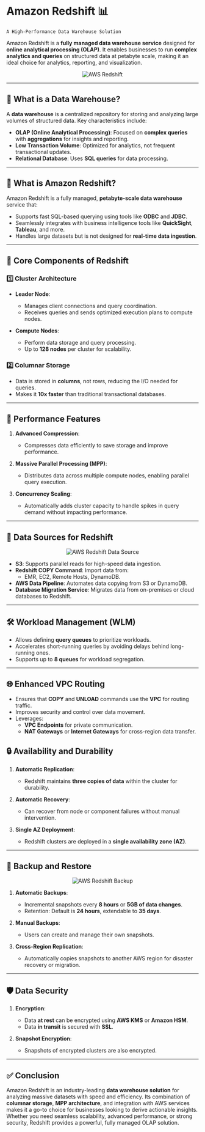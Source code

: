 # Amazon Redshift 📊

`A High-Performance Data Warehouse Solution`

Amazon Redshift is a **fully managed data warehouse service** designed for **online analytical processing (OLAP)**. It enables businesses to run **complex analytics and queries** on structured data at petabyte scale, making it an ideal choice for analytics, reporting, and visualization.

<div style="text-align: center; padding:0 20px">
    <img src="images/redshift.png" alt="AWS Redshift" />
</div>

---

## 🌟 **What is a Data Warehouse?**

A **data warehouse** is a centralized repository for storing and analyzing large volumes of structured data. Key characteristics include:

- **OLAP (Online Analytical Processing)**: Focused on **complex queries** with **aggregations** for insights and reporting.
- **Low Transaction Volume**: Optimized for analytics, not frequent transactional updates.
- **Relational Database**: Uses **SQL queries** for data processing.

---

## 🔑 **What is Amazon Redshift?**

Amazon Redshift is a fully managed, **petabyte-scale data warehouse** service that:

- Supports fast SQL-based querying using tools like **ODBC** and **JDBC**.
- Seamlessly integrates with business intelligence tools like **QuickSight**, **Tableau**, and more.
- Handles large datasets but is not designed for **real-time data ingestion**.

---

## 👜 **Core Components of Redshift**

### 1️⃣ **Cluster Architecture**

- **Leader Node**:

  - Manages client connections and query coordination.
  - Receives queries and sends optimized execution plans to compute nodes.

- **Compute Nodes**:
  - Perform data storage and query processing.
  - Up to **128 nodes** per cluster for scalability.

### 2️⃣ **Columnar Storage**

- Data is stored in **columns**, not rows, reducing the I/O needed for queries.
- Makes it **10x faster** than traditional transactional databases.

---

## 🚀 **Performance Features**

1. **Advanced Compression**:

   - Compresses data efficiently to save storage and improve performance.

2. **Massive Parallel Processing (MPP)**:

   - Distributes data across multiple compute nodes, enabling parallel query execution.

3. **Concurrency Scaling**:
   - Automatically adds cluster capacity to handle spikes in query demand without impacting performance.

---

## 🔗 **Data Sources for Redshift**

<div style="text-align: center; padding:0 20px">
    <img src="images/redshift-data-source.png" alt="AWS Redshift Data Source" />
</div>

- **S3**: Supports parallel reads for high-speed data ingestion.
- **Redshift COPY Command**: Import data from:
  - EMR, EC2, Remote Hosts, DynamoDB.
- **AWS Data Pipeline**: Automates data copying from S3 or DynamoDB.
- **Database Migration Service**: Migrates data from on-premises or cloud databases to Redshift.

---

## 🛠 **Workload Management (WLM)**

- Allows defining **query queues** to prioritize workloads.
- Accelerates short-running queries by avoiding delays behind long-running ones.
- Supports up to **8 queues** for workload segregation.

---

## 🌐 **Enhanced VPC Routing**

- Ensures that **COPY** and **UNLOAD** commands use the **VPC** for routing traffic.
- Improves security and control over data movement.
- Leverages:
  - **VPC Endpoints** for private communication.
  - **NAT Gateways** or **Internet Gateways** for cross-region data transfer.

## 🔒 **Availability and Durability**

1. **Automatic Replication**:

   - Redshift maintains **three copies of data** within the cluster for durability.

2. **Automatic Recovery**:

   - Can recover from node or component failures without manual intervention.

3. **Single AZ Deployment**:
   - Redshift clusters are deployed in a **single availability zone (AZ)**.

---

## 💾 **Backup and Restore**

<div style="text-align: center; padding:0 20px">
    <img src="images/redshift-backup.png" alt="AWS Redshift Backup" />
</div>

1. **Automatic Backups**:

   - Incremental snapshots every **8 hours** or **5GB of data changes**.
   - Retention: Default is **24 hours**, extendable to **35 days**.

2. **Manual Backups**:

   - Users can create and manage their own snapshots.

3. **Cross-Region Replication**:
   - Automatically copies snapshots to another AWS region for disaster recovery or migration.

---

## 🛡️ **Data Security**

1. **Encryption**:

   - Data **at rest** can be encrypted using **AWS KMS** or **Amazon HSM**.
   - Data **in transit** is secured with **SSL**.

2. **Snapshot Encryption**:
   - Snapshots of encrypted clusters are also encrypted.

---

## ✅ **Conclusion**

Amazon Redshift is an industry-leading **data warehouse solution** for analyzing massive datasets with speed and efficiency. Its combination of **columnar storage**, **MPP architecture**, and integration with AWS services makes it a go-to choice for businesses looking to derive actionable insights. Whether you need seamless scalability, advanced performance, or strong security, Redshift provides a powerful, fully managed OLAP solution.
